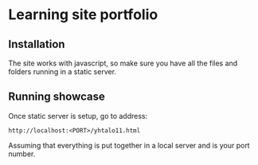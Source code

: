 # Learning site portfolio

## Installation

The site works with javascript, so make sure you have all the files and folders running in a static server.

## Running showcase

Once static server is setup, go to address:

`http://localhost:<PORT>/yhtalo11.html`

Assuming that everything is put together in a local server and <PORT> is your port number.
